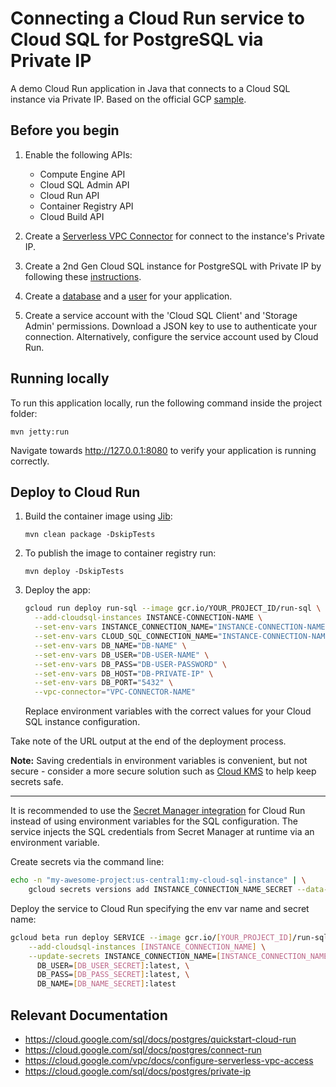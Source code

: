 # Connecting a Cloud Run service to Cloud SQL for PostgreSQL via Private IP

A demo Cloud Run application in Java that connects to a Cloud SQL instance via Private IP. Based on the 
official GCP [sample](https://github.com/GoogleCloudPlatform/java-docs-samples/tree/main/cloud-sql/postgres/servlet).


## Before you begin

1. Enable the following APIs:

    - Compute Engine API
    - Cloud SQL Admin API
    - Cloud Run API
    - Container Registry API
    - Cloud Build API

2. Create a [Serverless VPC Connector](https://cloud.google.com/vpc/docs/configure-serverless-vpc-access#create-connector)
   for connect to the instance's Private IP.

3. Create a 2nd Gen Cloud SQL instance for PostgreSQL with Private IP by following these 
[instructions](https://cloud.google.com/sql/docs/postgres/quickstart-cloud-run#expandable-2).

4. Create a [database](https://cloud.google.com/sql/docs/postgres/quickstart-cloud-run#create-instance) and 
a [user](https://cloud.google.com/sql/docs/postgres/quickstart-cloud-run#create_a_user) for your application. 

5. Create a service account with the 'Cloud SQL Client' and 'Storage Admin' permissions. Download a JSON key to use to 
authenticate your connection. Alternatively, configure the service account used by Cloud Run.


## Running locally

To run this application locally, run the following command inside the project folder:

    mvn jetty:run

Navigate towards http://127.0.0.1:8080 to verify your application is running correctly.


## Deploy to Cloud Run

1. Build the container image using [Jib](https://cloud.google.com/java/getting-started/jib):

       mvn clean package -DskipTests

2. To publish the image to container registry run:

       mvn deploy -DskipTests

3. Deploy the app:
    ```sh
    gcloud run deploy run-sql --image gcr.io/YOUR_PROJECT_ID/run-sql \
      --add-cloudsql-instances INSTANCE-CONNECTION-NAME \
      --set-env-vars INSTANCE_CONNECTION_NAME="INSTANCE-CONNECTION-NAME" \
      --set-env-vars CLOUD_SQL_CONNECTION_NAME="INSTANCE-CONNECTION-NAME" \
      --set-env-vars DB_NAME="DB-NAME" \
      --set-env-vars DB_USER="DB-USER-NAME" \
      --set-env-vars DB_PASS="DB-USER-PASSWORD" \
      --set-env-vars DB_HOST="DB-PRIVATE-IP" \
      --set-env-vars DB_PORT="5432" \
      --vpc-connector="VPC-CONNECTOR-NAME"
    ```
    Replace environment variables with the correct values for your Cloud SQL
instance configuration.

Take note of the URL output at the end of the deployment process.

**Note:** Saving credentials in environment variables is convenient, but not secure - consider a more
secure solution such as [Cloud KMS](https://cloud.google.com/kms/) to help keep secrets safe.


---

  It is recommended to use the [Secret Manager integration](https://cloud.google.com/run/docs/configuring/secrets) 
  for Cloud Run instead of using environment variables for the SQL configuration. The service injects the SQL 
  credentials from Secret Manager at runtime via an environment variable.

  Create secrets via the command line:
  ```sh
  echo -n "my-awesome-project:us-central1:my-cloud-sql-instance" | \
      gcloud secrets versions add INSTANCE_CONNECTION_NAME_SECRET --data-file=-
  ```

  Deploy the service to Cloud Run specifying the env var name and secret name:
  ```sh
  gcloud beta run deploy SERVICE --image gcr.io/[YOUR_PROJECT_ID]/run-sql \
      --add-cloudsql-instances [INSTANCE_CONNECTION_NAME] \
      --update-secrets INSTANCE_CONNECTION_NAME=[INSTANCE_CONNECTION_NAME_SECRET]:latest,\
        DB_USER=[DB_USER_SECRET]:latest, \
        DB_PASS=[DB_PASS_SECRET]:latest, \
        DB_NAME=[DB_NAME_SECRET]:latest
  ```


## Relevant Documentation

- https://cloud.google.com/sql/docs/postgres/quickstart-cloud-run
- https://cloud.google.com/sql/docs/postgres/connect-run
- https://cloud.google.com/vpc/docs/configure-serverless-vpc-access
- https://cloud.google.com/sql/docs/postgres/private-ip